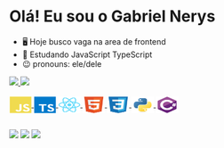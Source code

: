 # Olá! Eu sou o Gabriel Nerys

- 🖥️ Hoje busco vaga na area de frontend
- 🌵 Estudando JavaScript TypeScript
- 😉 pronouns: ele/dele

<div>
    <a href="https://github.com/gabriel-nerys">
    <img height="180em" src="https://github-readme-stats.vercel.app/api?username=gabriel-nerys&show_icons=true&theme=dark&include_all_commits=true&count_private=true"/>
    <img height="180em" src="https://github-readme-stats.vercel.app/api/top-langs/?username=gabriel-nerys&layout=compact&langs_count=16&theme=dark"/>
</div>

<div style="display: inline_block"><br>
	    <img align="center" height="30" width="40" src="https://raw.githubusercontent.com/devicons/devicon/master/icons/javascript/javascript-plain.svg" />
        <img align="center" height="30" width="40" src="https://raw.githubusercontent.com/devicons/devicon/master/icons/typescript/typescript-plain.svg" />        
        <img align="center" height="30" width="40" src="https://raw.githubusercontent.com/devicons/devicon/master/icons/react/react-original.svg" />        
        <img align="center" height="30" width="40" src="https://raw.githubusercontent.com/devicons/devicon/master/icons/html5/html5-original.svg" />        
        <img align="center" height="30" width="40" src="https://raw.githubusercontent.com/devicons/devicon/master/icons/css3/css3-original.svg" />        
        <img align="center" height="30" width="40" src="https://raw.githubusercontent.com/devicons/devicon/master/icons/python/python-original.svg" />        
        <img align="center" height="30" width="40" src="https://raw.githubusercontent.com/devicons/devicon/master/icons/csharp/csharp-original.svg" />                                
</div>

##

<div>
	<a href="https://www.instagram.com/gabriel_nerys/" target="_blank"><img src="https://img.shields.io/badge/-Instagram-%23E4405F?style=for-the-badge&logo=instagram&logoColor=white" target="_blanck"></a>
	<a href="mailto:contato.gabrielnerys@gmail.com" target="_blank"><img src="https://img.shields.io/badge/Gmail-D14836?style=for-the-badge&logo=gmail&logoColor=white" target="_blanck"></a>
	<a href="https://www.linkedin.com/in/gabriel-neryss/" target="_blank"><img src="https://img.shields.io/badge/LinkedIn-0077B5?style=for-the-badge&logo=linkedin&logoColor=white" target="_blanck"></a>

</div>